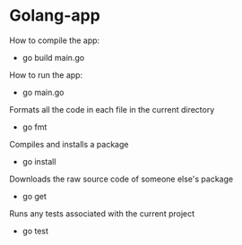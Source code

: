 # Golang-app

How to compile the app:
- go build main.go

How to run the app:
- go main.go

Formats all the code in each file in the current directory
- go fmt 

Compiles and installs a package
- go install

Downloads the raw source code of someone else's package
- go get

Runs any tests associated with the current project
- go test